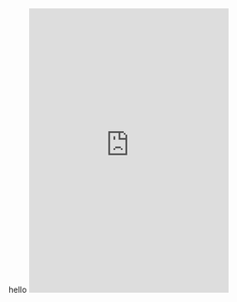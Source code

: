 <div>
  hello
  <iframe src="https://discordapp.com/widget?id=631072660872495104&theme=dark" width="350" height="500" allowtransparency="true"      frameborder="0"></iframe>
</div>
